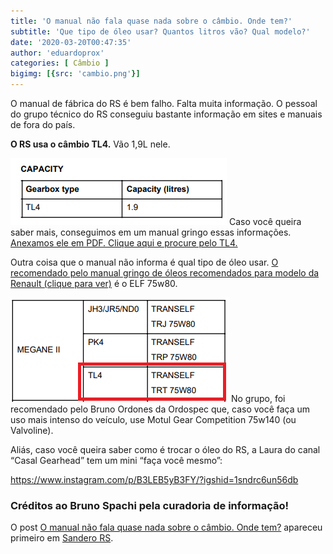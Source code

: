 ```yaml
---
title: 'O manual não fala quase nada sobre o câmbio. Onde tem?'
subtitle: 'Que tipo de óleo usar? Quantos litros vão? Qual modelo?'
date: '2020-03-20T00:47:35'
author: 'eduardoprox'
categories: [ Câmbio ]
bigimg: [{src: 'cambio.png'}]
---
```


O manual de fábrica do RS é bem falho. Falta muita informação. O pessoal do grupo técnico do RS conseguiu bastante informação em sites e manuais de fora do país.


**O RS usa o câmbio TL4.** Vão 1,9L nele.


![](image-3.png)
Caso você queira saber mais, conseguimos em um manual gringo essas informações. [Anexamos ele em PDF. Clique aqui e procure pelo TL4.](MR427MEGANE2.pdf)


Outra coisa que o manual não informa é qual tipo de óleo usar. [O recomendado pelo manual gringo de óleos recomendados para modelo da Renault (clique para ver)](Renault-Gearbox-Oils.pdf)  é o ELF 75w80.


![](image-4.png)
No grupo, foi recomendado pelo Bruno Ordones da Ordospec que, caso você faça um uso mais intenso do veículo, use Motul Gear Competition 75w140 (ou Valvoline). 


Aliás, caso você queira saber como é trocar o óleo do RS, a Laura do canal “Casal Gearhead” tem um mini “faça você mesmo”:




https://www.instagram.com/p/B3LEB5yB3FY/?igshid=1sndrc6un56db


### Créditos ao Bruno Spachi pela curadoria de informação!


O post [O manual não fala quase nada sobre o câmbio. Onde tem?](https://sanderors.com/o-manual-nao-fala-quase-nada-sobre-o-cambio-onde-tem/) apareceu primeiro em [Sandero RS](https://sanderors.com).

